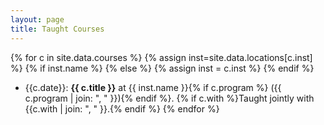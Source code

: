 ```yaml
---
layout: page
title: Taught Courses
---
```


{% for c in site.data.courses %}
{% assign inst=site.data.locations[c.inst] %}
{% if inst.name %}
{% else %}
{% assign inst = c.inst %}
{% endif %}

- {{c.date}}: **{{ c.title }}** at {{ inst.name }}{% if c.program %} ({{ c.program | join: ", " }}){% endif %}. {% if c.with %}Taught jointly with {{c.with | join: ", " }}.{% endif %}
{% endfor %}
